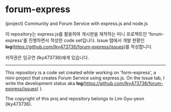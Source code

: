 # forum-express
(project) Community and Forum Service with express.js and node.js

이 repository는 express.js를 활용하여 게시판을 제작하는 미니 프로젝트인 'forum-express'를 진행하면서 작성한 code set입니다. Issue 탭에서 개발 현황인 **log**(https://github.com/lky473736/forum-express/issues)를 작성합니다. 
  
저작권은 임규연 (lky473736)에게 있습니다.  
  
--------------------------------

This repository is a code set created while working on 'form-express', a mini-project that creates Forum Service using express.js. On the Issue tab, I write the development status aka **log**(https://github.com/lky473736/forum-express/issues) ). 
  
The copyright of this proj and repository belongs to Lim Gyu-yeon (lky473736).

